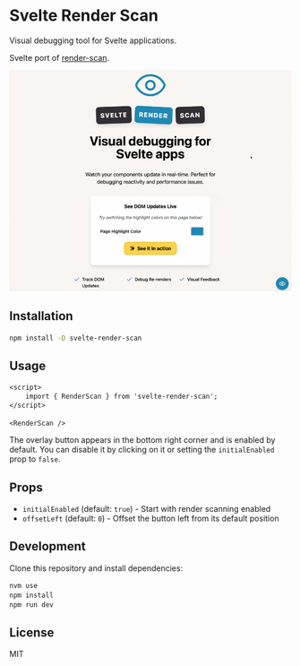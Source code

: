 # Svelte Render Scan

Visual debugging tool for Svelte applications.

Svelte port of [render-scan](https://github.com/NullVoxPopuli/render-scan//).

![Screenshot of svelte-render-scan in action](.github/render-scan-demo.gif)

## Installation

```bash
npm install -D svelte-render-scan
```

## Usage

```svelte
<script>
	import { RenderScan } from 'svelte-render-scan';
</script>

<RenderScan />
```

The overlay button appears in the bottom right corner and is enabled by default. You can disable it by clicking on it or setting the `initialEnabled` prop to `false`.

## Props

- `initialEnabled` (default: `true`) - Start with render scanning enabled
- `offsetLeft` (default: `0`) - Offset the button left from its default position

## Development

Clone this repository and install dependencies:

```bash
nvm use
npm install
npm run dev
```

## License

MIT
